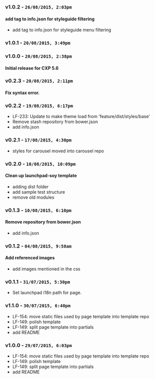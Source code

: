 ### v1.0.2 - `26/08/2015, 2:03pm`
#### add tag to info.json for styleguide filtering  
* add tag to info.json for styleguide menu filtering  


### v1.0.1 - `20/08/2015, 3:49pm`


### v1.0.0 - `20/08/2015, 2:38pm`
#### Initial release for CXP 5.6  


### v0.2.3 - `20/08/2015, 2:11pm`
#### Fix syntax error.  


### v0.2.2 - `19/08/2015, 6:17pm`
* LF-233: Update to make theme load from 'feature/dist/styles/base'  
* Remove stash repository from bower.json  
* add info.json  

### v0.2.1 - `17/08/2015, 4:30pm`
* styles for carousel moved into carousel repo  

### v0.2.0 - `10/08/2015, 10:09pm`
#### Clean up launchpad-soy template  
* adding dist folder  
* add sample test structure  
* remove old modules

### v0.1.3 - `10/08/2015, 6:10pm`
#### Remove repository from bower.json  
* add info.json  

### v0.1.2 - `04/08/2015, 9:58am`
#### Add referenced images  
* add images mentioned in the css  

### v0.1.1 - `31/07/2015, 5:30pm`
* Set launchpad i18n path for page.  

### v1.1.0 - `30/07/2015, 6:40pm`
* LF-154: move static files used by page template into template repo  
* LF-149: polish template  
* LF-149: split page template into partials  
* add README  

### v1.0.0 - `29/07/2015, 6:03pm`
* LF-154: move static files used by page template into template repo  
* LF-149: polish template  
* LF-149: split page template into partials  
* add README  
